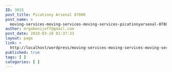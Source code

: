 ```yaml
---
ID: 3015
post_title: Picatinny Arsenal 07806
post_name: >
  moving-services-moving-services-moving-services-picatinnyarsenal-07806
author: mrgabonijeff@gmail.com
post_date: 2018-03-28 01:37:33
layout: page
link: >
  http://localhost/wordpress/moving-services-moving-services-moving-services-picatinnyarsenal-07806/
published: true
tags: [ ]
categories: [ ]
---
```

